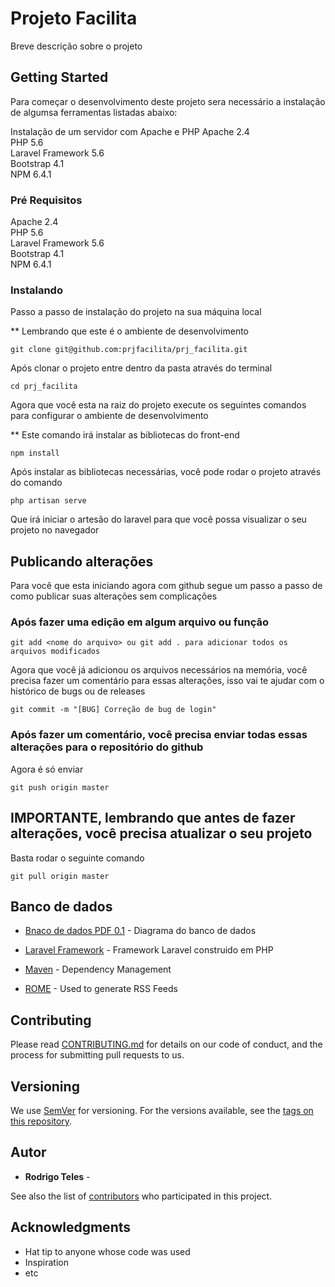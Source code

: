 # Projeto Facilita

Breve descrição sobre o projeto

## Getting Started

Para começar o desenvolvimento deste projeto sera necessário a instalação de algumsa ferramentas listadas abaixo:



Instalação de um servidor com Apache e PHP 
Apache 2.4 <br>
PHP 5.6 <br>
Laravel Framework 5.6 <br>
Bootstrap 4.1 <br>
NPM 6.4.1 <br>



### Pré Requisitos
Apache 2.4 <br>
PHP 5.6 <br>
Laravel Framework 5.6 <br>
Bootstrap 4.1 <br>
NPM 6.4.1 <br>


### Instalando

Passo a passo de instalação do projeto na sua máquina local

** Lembrando que este é o ambiente de desenvolvimento

```
git clone git@github.com:prjfacilita/prj_facilita.git
```

Após clonar o projeto entre dentro da pasta através do terminal

```
cd prj_facilita
```

Agora que você esta na raiz do projeto execute os seguintes comandos para configurar o ambiente de desenvolvimento

** Este comando irá instalar as bibliotecas do front-end
```
npm install
```

Após instalar as bibliotecas necessárias, você pode rodar o projeto através do comando 

```
php artisan serve
```
Que irá iniciar o artesão do laravel para que você possa visualizar o seu projeto no navegador



## Publicando alterações
Para você que esta iniciando agora com github segue um passo a passo de como publicar suas alterações sem complicações
### Após fazer uma edição em algum arquivo ou função


```
git add <nome do arquivo> ou git add . para adicionar todos os arquivos modificados
```
Agora que você já adicionou os arquivos necessários na memória, você precisa fazer um comentário para essas alterações, isso vai te ajudar com o histórico de bugs ou de releases

```
git commit -m "[BUG] Correção de bug de login"
```

### Após fazer um comentário, você precisa enviar todas essas alterações para o repositório do github

Agora é só enviar

```
git push origin master
```

## IMPORTANTE, lembrando que antes de fazer alterações, você precisa atualizar o seu projeto
Basta rodar o seguinte comando

```
git pull origin master
```


## Banco de dados
* [Bnaco de dados PDF 0.1](https://github.com/prjfacilita/prj_facilita/blob/master/database/Facilita_MD.pdf) - Diagrama do banco de dados


* [Laravel Framework](http://www.dropwizard.io/1.0.2/docs/) - Framework Laravel construido em PHP
* [Maven](https://maven.apache.org/) - Dependency Management
* [ROME](https://rometools.github.io/rome/) - Used to generate RSS Feeds

## Contributing

Please read [CONTRIBUTING.md](https://gist.github.com/PurpleBooth/b24679402957c63ec426) for details on our code of conduct, and the process for submitting pull requests to us.

## Versioning

We use [SemVer](http://semver.org/) for versioning. For the versions available, see the [tags on this repository](https://github.com/your/project/tags). 

## Autor

* **Rodrigo Teles** -

See also the list of [contributors](https://github.com/your/project/contributors) who participated in this project.

##
## Acknowledgments

* Hat tip to anyone whose code was used
* Inspiration
* etc

